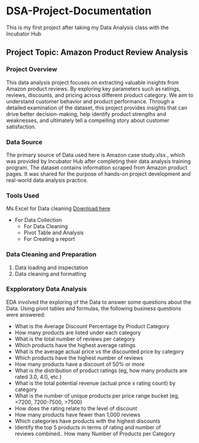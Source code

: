 # DSA-Project-Documentation
This is my first project after taking my Data Analysis class with the Incubator Hub

## Project Topic: Amazon Product Review Analysis

### Project Overview
This data analysis project focuses on extracting valuable insights from Amazon product reviews. By exploring key parameters such as ratings, reviews, discounts, and pricing across different product category. We aim to understand customer behavior and product performance. Through a detailed examination of the dataset, this project provides insights that can drive better decision-making, help identify product strengths and weaknesses, and ultimately tell a compelling story about customer satisfaction. 

### Data Source
The primary source of Data used here is Amazon case study.xlsx., which was provided by Incubator Hub after completing their data analysis training program. The dataset contains information scraped from Amazon product pages. It was shared for the purpose of hands-on project development and real-world data analysis practice.

### Tools Used
Ms Excel for Data cleaning [Download here](https://www.microsoft.com)
- For Data Collection
    - For Data Cleaning
    - Pivot Table and Analysis
    - For Creating a report

### Data Cleaning and Preparation
   1. Data loading and inspectation
   2. Data cleaning and formatting

### Expploratory Data Analysis 
EDA involved the exploring of the Data to answer some questions about the Data. Using pivot tables and formulas, the following business questions were answered:
- What is the Average Discount Percentage by Product Category
- How many products are listed under each category
- What is the total number of reviews per category
- Which products have the highest average ratings
- What is the average actual price vs the discounted price by category
- Which products have the highest number of reviews
- How many products have a discount of 50% or more
- What is the distribution of product ratings (eg, how many products are rated 3.0, 4.0, etc.)
- What is the total potential revenue (actual price x rating count) by category
- What is the number of unique products per price range bucket (eg, <7200, 7200-7500, >7500)
- How does the rating relate to the level of discount
- How many products have fewer than 1,000 reviews
- Which categories have products with the highest discounts
- Identify the top 5 products in terms of rating and number of reviews combined.. How many Number of Products per Category



